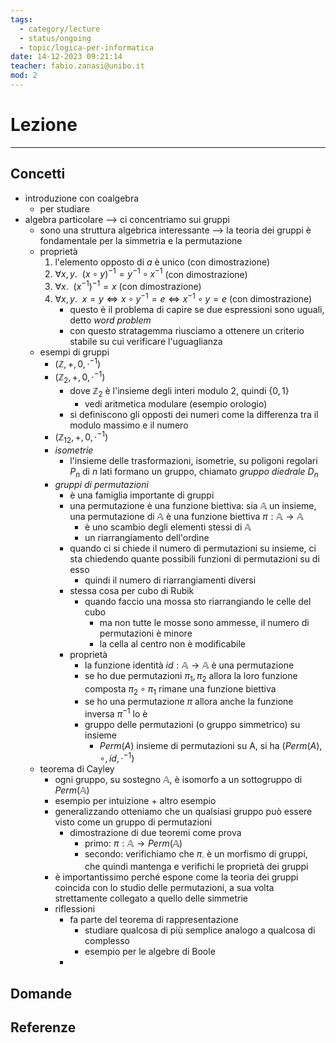 ```yaml
---
tags:
  - category/lecture
  - status/ongoing
  - topic/logica-per-informatica
date: 14-12-2023 09:21:14
teacher: fabio.zanasi@unibo.it
mod: 2
---
```

# Lezione
---
## Concetti
- introduzione con coalgebra
	- per studiare 
- algebra particolare --> ci concentriamo sui gruppi
	- sono una struttura algebrica interessante --> la teoria dei gruppi è fondamentale per la simmetria e la permutazione
	- proprietà
		1. l'elemento opposto di $a$ è unico (con dimostrazione)
		2. $\forall x, y. \ \ (x \circ y)^{-1} = y^{-1} \circ x^{-1}$ (con dimostrazione)
		3. $\forall x. \ \ (x^{-1})^{-1} = x$ (con dimostrazione)
		4. $\forall x, y. \ \ x = y \iff x \circ y^{-1} = e \iff x^{-1} \circ y = e$ (con dimostrazione)
			- questo è il problema di capire se due espressioni sono uguali, detto _word problem_
			- con questo stratagemma riusciamo a ottenere un criterio stabile su cui verificare l'uguaglianza
	- esempi di gruppi
		- $(\mathbb{Z}, +, 0, \cdot^{-1})$
		- $(\mathbb{Z}_{2}, +, 0, \cdot^{-1})$
			- dove $\mathbb{Z}_{2}$ è l'insieme degli interi modulo 2, quindi $\{0, 1\}$
				- vedi aritmetica modulare (esempio orologio)
			- si definiscono gli opposti dei numeri come la differenza tra il modulo massimo e il numero
		- $(\mathbb{Z}_{12}, +, 0, \cdot^{-1})$
		- _isometrie_
			- l'insieme delle trasformazioni, isometrie, su poligoni regolari $P_{n}$ di $n$ lati formano un gruppo, chiamato _gruppo diedrale_ $D_{n}$
		- _gruppi di permutazioni_
			- è una famiglia importante di gruppi
			- una permutazione è una funzione biettiva: sia $\mathbb{A}$ un insieme, una permutazione di $\mathbb{A}$ è una funzione biettiva $\pi: \mathbb{A} \to \mathbb{A}$
				- è uno scambio degli elementi stessi di $\mathbb{A}$
				- un riarrangiamento dell'ordine
			- quando ci si chiede il numero di permutazioni su insieme, ci sta chiedendo quante possibili funzioni di permutazioni su di esso
				- quindi il numero di riarrangiamenti diversi
			- stessa cosa per cubo di Rubik
				- quando faccio una mossa sto riarrangiando le celle del cubo
					- ma non tutte le mosse sono ammesse, il numero di permutazioni è minore
					- la cella al centro non è modificabile
			- proprietà
				- la funzione identità $id: \mathbb{A} \to \mathbb{A}$ è una permutazione
				- se ho due permutazioni $\pi_{1}, \pi_{2}$ allora la loro funzione composta $\pi_{2} \circ \pi_{1}$ rimane una funzione biettiva
				- se ho una permutazione $\pi$ allora anche la funzione inversa $\pi^{-1}$ lo è
				- gruppo delle permutazioni (o gruppo simmetrico) su insieme
					- $Perm(A)$ insieme di permutazioni su A, si ha $(Perm(A), \circ, id, \cdot^{-1})$
	- teorema di Cayley
		- ogni gruppo, su sostegno $\mathbb{A}$, è isomorfo a un sottogruppo di $Perm(\mathbb{A})$
		- esempio per intuizione + altro esempio
		- generalizzando otteniamo che un qualsiasi gruppo può essere visto come un gruppo di permutazioni
			- dimostrazione di due teoremi come prova
				- primo: $\pi: \mathbb{A} \to Perm(\mathbb{A})$
				- secondo: verifichiamo che $\pi_{\cdot}$ è un morfismo di gruppi, che quindi mantenga e verifichi le proprietà dei gruppi
		- è importantissimo perché espone come la teoria dei gruppi coincida con lo studio delle permutazioni, a sua volta strettamente collegato a quello delle simmetrie
		- riflessioni
			- fa parte del teorema di rappresentazione
				- studiare qualcosa di più semplice analogo a qualcosa di complesso
				- esempio per le algebre di Boole
			- 

## Domande

## Referenze
